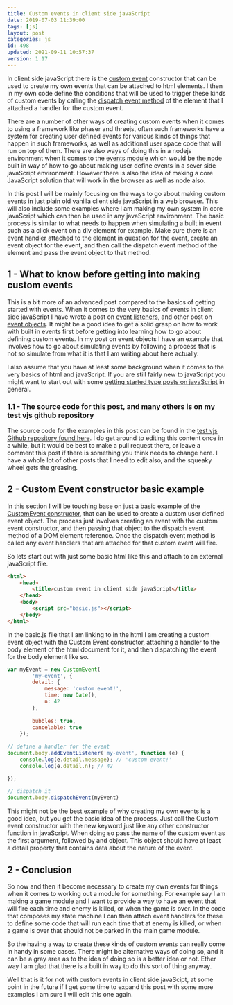 ```yaml
---
title: Custom events in client side javaScript
date: 2019-07-03 11:39:00
tags: [js]
layout: post
categories: js
id: 498
updated: 2021-09-11 10:57:37
version: 1.17
---
```


In client side javaScript there is the [custom event](https://developer.mozilla.org/en-US/docs/Web/API/CustomEvent) constructor that can be used to create my own events that can be attached to html elements. I then in my own code define the conditions that will be used to trigger these kinds of custom events by calling the [dispatch event method](https://developer.mozilla.org/en-US/docs/Web/API/EventTarget/dispatchEvent) of the element that I attached a handler for the custom event.

There are a number of other ways of creating custom events when it comes to using a framework like phaser and threejs, often such frameworks have a system for creating user defined events for various kinds of things that happen in such frameworks, as well as additional user space code that will run on top of them. There are also ways of doing this in a nodejs environment when it comes to the [events module](https://nodejs.org/api/events.html) which would be the node built in way of how to go about making user define events in a sever side javaScript environment. However there is also the idea of making a core JavaScript solution that will work in the browser as well as node also.

In this post I will be mainly focusing on the ways to go about making custom events in just plain old vanilla client side javaScript in a web browser. This will also include some examples where I am making my own system in core javaScript which can then be used in any javaScript environment. The basic process is similar to what needs to happen when simulating a built in event such as a click event on a div element for example. Make sure there is an event handler attached to the element in question for the event, create an event object for the event, and then call the dispatch event method of the element and pass the event object to that method.

<!-- more -->

## 1 - What to know before getting into making custom events

This is a bit more of an advanced post compared to the basics of getting started with events. When it comes to the very basics of events in client side javaScript I have wrote a post on [event listeners](/2019/01/16/js-event-listeners/), and other post on [event objects](/2020/07/23/js-event-object/). It might be a good idea to get a solid grasp on how to work with built in events first before getting into learning how to go about defining custom events. In my post on event objects I have an example that involves how to go about simulating events by following a process that is not so simulate from what it is that I am writing about here actually.

I also assume that you have at least some background when it comes to the very basics of html and javaScript. If you are still fairly new to javaScript you might want to start out with some [getting started type posts on javaScript](/2018/11/27/js-getting-started/) in general.

### 1.1 - The source code for this post, and many others is on my test vjs github repository

The source code for the examples in this post can be found in the [test vjs Github repository found here](https://github.com/dustinpfister/test_vjs/tree/master/for_post/js-custom-event). I do get around to editing this content once in a while, but it would be best to make a pull request there, or leave a comment this post if there is something you think needs to change here. I have a whole lot of other posts that I need to edit also, and the squeaky wheel gets the greasing.

## 2 - Custom Event constructor basic example

In this section I will be touching base on just a basic example of the [CustomEvent constructor](https://developer.mozilla.org/en-US/docs/Web/API/CustomEvent/CustomEvent), that can be used to create a custom user defined event object. The process just involves creating an event with the custom event constructor, and then passing that object to the dispatch event method of a DOM element reference. Once the dispatch event method is called any event handlers that are attached for that custom event will fire.

So lets start out with just some basic html like this and attach to an external javaScript file.

```html
<html>
    <head>
        <title>custom event in client side javaScript</title>
    </head>
    <body>
        <script src="basic.js"></script>
    </body>
</html>
```

In the basic.js file that I am linking to in the html I am creating a custom event object with the Custom Event constructor, attaching a handler to the body element of the html document for it, and then dispatching the event for the body element like so.

```js
var myEvent = new CustomEvent(
        'my-event', {
        detail: {
            message: 'custom event!',
            time: new Date(),
            n: 42
        },
 
        bubbles: true,
        cancelable: true
    });
 
// define a handler for the event
document.body.addEventListener('my-event', function (e) {
    console.log(e.detail.message); // 'custom event!'
    console.log(e.detail.n); // 42

});
 
// dispatch it
document.body.dispatchEvent(myEvent)
```

This might not be the best example of why creating my own events is a good idea, but you get the basic idea of the process. Just call the Custom event constructor with the new keyword just like any other constructor function in javaScript. When doing so pass the name of the custom event as the first argument, followed by and object. This object should have at least a detail property that contains data about the nature of the event.

## 2 - Conclusion

So now and then it become necessary to create my own events for things when it comes to working out a module for something. For example say I am making a game module and I want to provide a way to have an event that will fire each time and enemy is killed, or when the game is over. In the code that composes my state machine I can then attach event handlers for these to define some code that will run each time that at enemy is killed, or when a game is over that should not be parked in the main game module.

So the having a way to create these kinds of custom events can really come in handy in some cases. There might be alternative ways of doing so, and it can be a gray area as to the idea of doing so is a better idea or not. Ether way I am glad that there is a built in way to do this sort of thing anyway.

Well that is it for not with custom events in client side javaScipt, at some point in the future if I get some time to expand this post with some more examples I am sure I will edit this one again.
